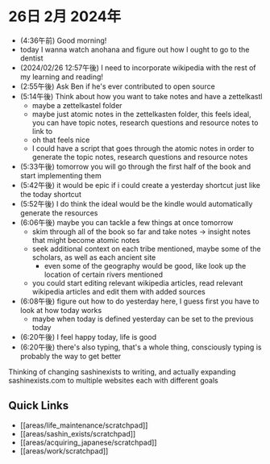 # 26日 2月 2024年
- (4:36午前) Good morning!
- today I wanna watch anohana and figure out how I ought to go to the dentist
- (2024/02/26 12:57午後) I need to incorporate wikipedia with the rest of my learning and reading!
- (2:55午後) Ask Ben if he's ever contributed to open source
- (5:14午後) Think about how you want to take notes and have a zettelkastl
  - maybe a zettelkastel folder 
  - maybe just atomic notes in the zettelkasten folder, this feels ideal, you can have topic notes, research questions and resource notes to link to
  - oh that feels nice
  - I could have a script that goes through the atomic notes in order to generate the topic notes, research questions and resource notes
- (5:33午後) tomorrow you will go through the first half of the book and start implementing them
- (5:42午後) it would be epic if i could create a yesterday shortcut just like the today shortcut
- (5:52午後) I do think the ideal would be the kindle would automatically generate the resources
- (6:06午後) maybe you can tackle a few things at once tomorrow
  - skim through all of the book so far and take notes -> insight notes that might become atomic notes
  - seek additional context on each tribe mentioned, maybe some of the scholars, as well as each ancient site
    - even some of the geography would be good, like look up the location of certain rivers mentioned
  - you could start editing relevant wikipedia articles, read relevant wikipedia articles and edit them with added sources
- (6:08午後) figure out how to do yesterday here, I guess first you have to look at how today works
  - maybe when today is defined yesterday can be set to the previous today
- (6:20午後) I feel happy today, life is good
- (6:20午後) there's also typing, that's a whole thing, consciously typing is probably the way to get better





 


Thinking of changing sashinexists to writing, and actually expanding sashinexists.com to multiple websites each with different goals
## Quick Links
- [[areas/life_maintenance/scratchpad]]
- [[areas/sashin_exists/scratchpad]]
- [[areas/acquiring_japanese/scratchpad]]
- [[areas/work/scratchpad]]
